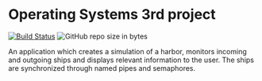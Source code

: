 # Operating Systems 3rd project

[![Build Status](https://travis-ci.com/DimChristodoulou/os3.svg?branch=master)](https://travis-ci.com/DimChristodoulou/os3)
![GitHub repo size in bytes](https://img.shields.io/github/repo-size/DimChristodoulou/os3.svg)

An application which creates a simulation of a harbor, monitors incoming and outgoing ships and displays relevant information to the user.
The ships are synchronized through named pipes and semaphores.
